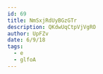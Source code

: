 ```yaml
---
id: 69
title: NmSxjRdUyBGzGTr
description: QKdwUqCtpVjVgRO
author: UpFZv
date: 6/9/18
tags:
  - e
  - glfoA
---
```

